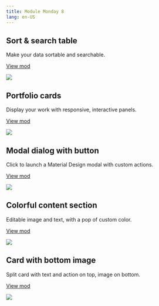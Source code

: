 ```yaml
---
title: Module Monday 8
lang: en-US
---
```


## Sort & search table
Make your data sortable and searchable.

<a href="https://anymod.com/mod/bknan?v=20" class="btn btn-sm">View mod</a>

<a href="https://anymod.com/mod/bknan?v=20">
  <img src="https://res.cloudinary.com/component/image/upload/v1533862475/table-sort_jfdwex.gif"/>
</a>

## Portfolio cards
Display your work with responsive, interactive panels.

<a href="https://anymod.com/mod/lrann?h1=50&h2=100&v=20" class="btn btn-sm">View mod</a>

<a href="https://anymod.com/mod/lrann?h1=50&h2=100&v=20">
  <img src="https://res.cloudinary.com/component/image/upload/v1533921033/portfolio_ffma8g.gif"/>
</a>

## Modal dialog with button
Click to launch a Material Design modal with custom actions.

<a href="https://anymod.com/mod/kbamr?h1=50&h2=50&v=40" class="btn btn-sm">View mod</a>

<a href="https://anymod.com/mod/kbamr?h1=50&h2=50&v=40">
  <img src="https://res.cloudinary.com/component/image/upload/v1533862465/modal_iemy5v.png"/>
</a>

## Colorful content section
Editable image and text, with a pop of custom color.

<a href="https://anymod.com/mod/bknon?h1=60&h2=100&v=20" class="btn btn-sm">View mod</a>

<a href="https://anymod.com/mod/bknon?h1=60&h2=100&v=20">
  <img src="https://res.cloudinary.com/component/image/upload/v1533862474/colorful-content_qtxrgs.png"/>
</a>

## Card with bottom image
Split card with text and action on top, image on bottom.

<a href="https://anymod.com/mod/rdrkd?v=20" class="btn btn-sm">View mod</a>

<a href="https://anymod.com/mod/rdrkd?v=20">
  <img src="https://res.cloudinary.com/component/image/upload/v1533862473/card_oznomq.png"/>
</a>